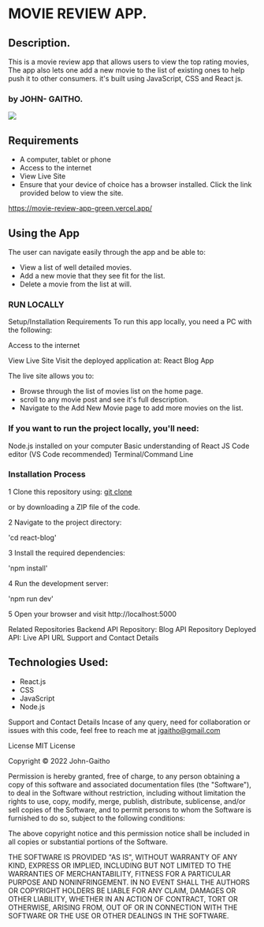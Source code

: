 # MOVIE REVIEW APP.
## Description.
This is a movie review app that allows users to view the top rating movies, The app also lets one add a new movie to the list of existing ones to help push it to other consumers. it's built using JavaScript, CSS and React js.

### by JOHN- GAITHO.
 
<img src="https://www.sourcecodester.com/sites/default/files/images/razormist/Movie%20Searcher%20App%20in%20JavaScript.png">

## Requirements

 - A computer, tablet or phone
 - Access to the internet
 - View Live Site
 - Ensure that your device of choice has a browser installed. Click the link provided below to view the site.

https://movie-review-app-green.vercel.app/

## Using the App
 The user can navigate easily through the app and be able to:

 - View a list of well detailed movies.
 - Add a new movie that they see fit for the list. 
 - Delete a movie from the list at will.
    
### RUN LOCALLY
  Setup/Installation Requirements
To run this app locally, you need a PC with the following:

Access to the internet

View Live Site
Visit the deployed application at: React Blog App

The live site allows you to:

- Browse through the list of movies list on the home page.
- scroll to any movie post and see it's full description.
- Navigate to the Add New Movie page to add more movies on the list.

### If you want to run the project locally, you'll need:

Node.js installed on your computer
Basic understanding of React JS
Code editor (VS Code recommended)
Terminal/Command Line

### Installation Process
 1 Clone this repository using:
[git clone ](https://movie-review-app-green.vercel.app/)

or by downloading a ZIP file of the code.

2 Navigate to the project directory:

'cd react-blog'

3 Install the required dependencies:

'npm install'

4 Run the development server:

'npm run dev'

5 Open your browser and visit http://localhost:5000


Related Repositories
Backend API
Repository: Blog API Repository
Deployed API: Live API URL
Support and Contact Details

## Technologies Used:
   * React.js
   * CSS
   * JavaScript
   * Node.js

Support and Contact Details
Incase of any query, need for collaboration or issues with this code, feel free to reach me at jgaitho@gmail.com

License
MIT License

Copyright © 2022 John-Gaitho

Permission is hereby granted, free of charge, to any person obtaining a copy of this software and associated documentation files (the "Software"), to deal in the Software without restriction, including without limitation the rights to use, copy, modify, merge, publish, distribute, sublicense, and/or sell copies of the Software, and to permit persons to whom the Software is furnished to do so, subject to the following conditions:

The above copyright notice and this permission notice shall be included in all copies or substantial portions of the Software.

THE SOFTWARE IS PROVIDED "AS IS", WITHOUT WARRANTY OF ANY KIND, EXPRESS OR IMPLIED, INCLUDING BUT NOT LIMITED TO THE WARRANTIES OF MERCHANTABILITY, FITNESS FOR A PARTICULAR PURPOSE AND NONINFRINGEMENT. IN NO EVENT SHALL THE AUTHORS OR COPYRIGHT HOLDERS BE LIABLE FOR ANY CLAIM, DAMAGES OR OTHER LIABILITY, WHETHER IN AN ACTION OF CONTRACT, TORT OR OTHERWISE, ARISING FROM, OUT OF OR IN CONNECTION WITH THE SOFTWARE OR THE USE OR OTHER DEALINGS IN THE SOFTWARE.
